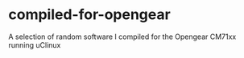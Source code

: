 # compiled-for-opengear
A selection of random software I compiled for the Opengear CM71xx running uClinux
